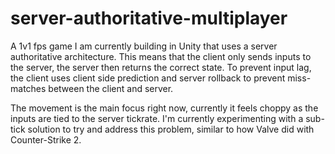 # server-authoritative-multiplayer
A 1v1 fps game I am currently building in Unity that uses a server authoritative architecture. This means that the client only sends inputs to the server, the server then returns the correct state. To prevent input lag, the client uses client side prediction and server rollback to prevent miss-matches between the client and server.

The movement is the main focus right now, currently it feels choppy as the inputs are tied to the server tickrate. I'm currently experimenting with a sub-tick solution to try and address this problem, similar to how Valve did with Counter-Strike 2.
